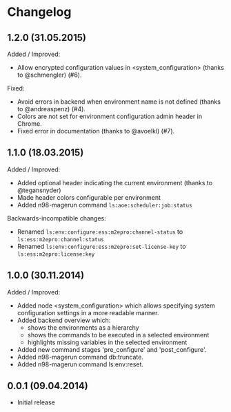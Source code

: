 Changelog
=========

1.2.0 (31.05.2015)
-----

Added / Improved:

* Allow encrypted configuration values in <system_configuration> (thanks to @schmengler) (#6). 

Fixed:

* Avoid errors in backend when environment name is not defined (thanks to @andreaspenz) (#4).
* Colors are not set for environment configuration admin header in Chrome.
* Fixed error in documentation (thanks to @avoelkl) (#7).

1.1.0 (18.03.2015)
-----

Added / Improved:

* Added optional header indicating the current environment (thanks to @tegansnyder)
* Made header colors configurable per environment
* Added n98-magerun command `ls:aoe:scheduler:job:status`

Backwards-incompatible changes:

* Renamed `ls:env:configure:ess:m2epro:channel-status` to `ls:ess:m2epro:channel:status`
* Renamed `ls:env:configure:ess:m2epro:set-license-key` to `ls:ess:m2epro:license:key`

1.0.0 (30.11.2014)
-----

Added / Improved:

* Added node <system_configuration> which allows specifying system configuration settings in a more readable manner.
* Added backend overview which:
  * shows the environments as a hierarchy
  * shows the commands to be executed in a selected environment
  * highlights missing variables in the selected environment
* Added new command stages 'pre_configure' and 'post_configure'.
* Added n98-magerun command db:truncate.
* Added n98-magerun command ls:env:reset. 

0.0.1 (09.04.2014)
-----
* Initial release
